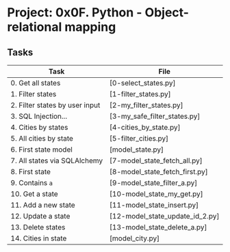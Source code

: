 # Project: 0x0F. Python - Object-relational mapping

## Tasks

| Task | File |
| ---- | ---- |
| 0. Get all states | [0-select_states.py]
| 1. Filter states | [1-filter_states.py]
| 2. Filter states by user input | [2-my_filter_states.py]
| 3. SQL Injection... | [3-my_safe_filter_states.py]
| 4. Cities by states | [4-cities_by_state.py]
| 5. All cities by state | [5-filter_cities.py]
| 6. First state model | [model_state.py]
| 7. All states via SQLAlchemy | [7-model_state_fetch_all.py]
| 8. First state | [8-model_state_fetch_first.py]
| 9. Contains `a` | [9-model_state_filter_a.py]
| 10. Get a state | [10-model_state_my_get.py]
| 11. Add a new state | [11-model_state_insert.py]
| 12. Update a state | [12-model_state_update_id_2.py]
| 13. Delete states | [13-model_state_delete_a.py]
| 14. Cities in state | [model_city.py]